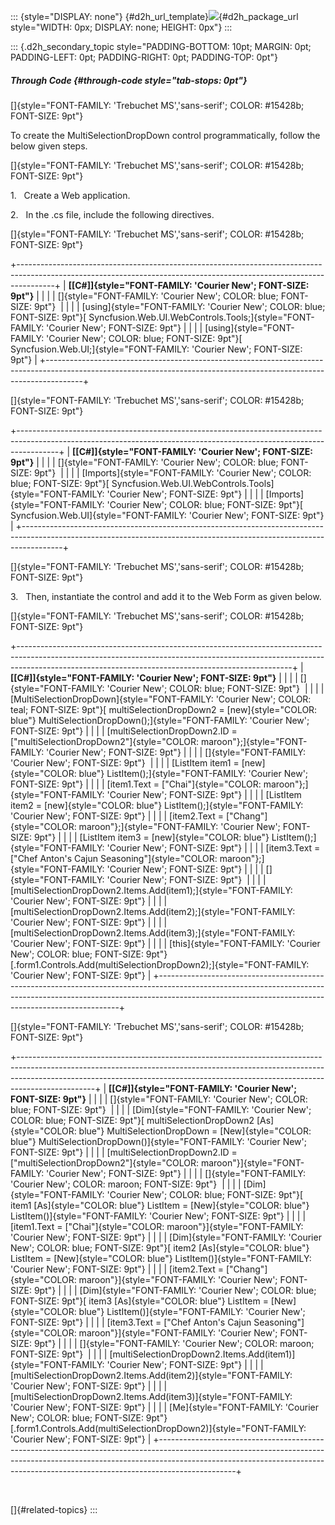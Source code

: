 ::: {style="DISPLAY: none"}
[](ms-xhelp:///?Id=d2h_url_template){#d2h_url_template}![](!package_url!){#d2h_package_url style="WIDTH: 0px; DISPLAY: none; HEIGHT: 0px"}
:::

::: {.d2h_secondary_topic style="PADDING-BOTTOM: 10pt; MARGIN: 0pt; PADDING-LEFT: 0pt; PADDING-RIGHT: 0pt; PADDING-TOP: 0pt"}
##### Through Code {#through-code style="tab-stops: 0pt"}

[]{style="FONT-FAMILY: 'Trebuchet MS','sans-serif'; COLOR: #15428b; FONT-SIZE: 9pt"} 

To create the MultiSelectionDropDown control programmatically, follow the below given steps.

[]{style="FONT-FAMILY: 'Trebuchet MS','sans-serif'; COLOR: #15428b; FONT-SIZE: 9pt"} 

1.   Create a Web application.

2.   In the .cs file, include the following directives.

[]{style="FONT-FAMILY: 'Trebuchet MS','sans-serif'; COLOR: #15428b; FONT-SIZE: 9pt"} 

+---------------------------------------------------------------------------------------------------------------------------------------------------------------------+
| **[\[C#\]]{style="FONT-FAMILY: 'Courier New'; FONT-SIZE: 9pt"}**                                                                                                    |
|                                                                                                                                                                     |
| []{style="FONT-FAMILY: 'Courier New'; COLOR: blue; FONT-SIZE: 9pt"}                                                                                                 |
|                                                                                                                                                                     |
| [using]{style="FONT-FAMILY: 'Courier New'; COLOR: blue; FONT-SIZE: 9pt"}[ Syncfusion.Web.UI.WebControls.Tools;]{style="FONT-FAMILY: 'Courier New'; FONT-SIZE: 9pt"} |
|                                                                                                                                                                     |
| [using]{style="FONT-FAMILY: 'Courier New'; COLOR: blue; FONT-SIZE: 9pt"}[ Syncfusion.Web.UI;]{style="FONT-FAMILY: 'Courier New'; FONT-SIZE: 9pt"}                   |
+---------------------------------------------------------------------------------------------------------------------------------------------------------------------+

[]{style="FONT-FAMILY: 'Trebuchet MS','sans-serif'; COLOR: #15428b; FONT-SIZE: 9pt"} 

+----------------------------------------------------------------------------------------------------------------------------------------------------------------------+
| **[\[C#\]]{style="FONT-FAMILY: 'Courier New'; FONT-SIZE: 9pt"}**                                                                                                     |
|                                                                                                                                                                      |
| []{style="FONT-FAMILY: 'Courier New'; COLOR: blue; FONT-SIZE: 9pt"}                                                                                                  |
|                                                                                                                                                                      |
| [Imports]{style="FONT-FAMILY: 'Courier New'; COLOR: blue; FONT-SIZE: 9pt"}[ Syncfusion.Web.UI.WebControls.Tools]{style="FONT-FAMILY: 'Courier New'; FONT-SIZE: 9pt"} |
|                                                                                                                                                                      |
| [Imports]{style="FONT-FAMILY: 'Courier New'; COLOR: blue; FONT-SIZE: 9pt"}[ Syncfusion.Web.UI]{style="FONT-FAMILY: 'Courier New'; FONT-SIZE: 9pt"}                   |
+----------------------------------------------------------------------------------------------------------------------------------------------------------------------+

[]{style="FONT-FAMILY: 'Trebuchet MS','sans-serif'; COLOR: #15428b; FONT-SIZE: 9pt"} 

3.   Then, instantiate the control and add it to the Web Form as given below.

[]{style="FONT-FAMILY: 'Trebuchet MS','sans-serif'; COLOR: #15428b; FONT-SIZE: 9pt"} 

+--------------------------------------------------------------------------------------------------------------------------------------------------------------------------------------------------------------------------------+
| **[\[C#\]]{style="FONT-FAMILY: 'Courier New'; FONT-SIZE: 9pt"}**                                                                                                                                                               |
|                                                                                                                                                                                                                                |
| []{style="FONT-FAMILY: 'Courier New'; COLOR: blue; FONT-SIZE: 9pt"}                                                                                                                                                            |
|                                                                                                                                                                                                                                |
| [MultiSelectionDropDown]{style="FONT-FAMILY: 'Courier New'; COLOR: teal; FONT-SIZE: 9pt"}[ multiSelectionDropDown2 = [new]{style="COLOR: blue"} MultiSelectionDropDown();]{style="FONT-FAMILY: 'Courier New'; FONT-SIZE: 9pt"} |
|                                                                                                                                                                                                                                |
| [multiSelectionDropDown2.ID = [\"multiSelectionDropDown2\"]{style="COLOR: maroon"};]{style="FONT-FAMILY: 'Courier New'; FONT-SIZE: 9pt"}                                                                                       |
|                                                                                                                                                                                                                                |
| []{style="FONT-FAMILY: 'Courier New'; FONT-SIZE: 9pt"}                                                                                                                                                                         |
|                                                                                                                                                                                                                                |
| [ListItem item1 = [new]{style="COLOR: blue"} ListItem();]{style="FONT-FAMILY: 'Courier New'; FONT-SIZE: 9pt"}                                                                                                                  |
|                                                                                                                                                                                                                                |
| [item1.Text = [\"Chai\"]{style="COLOR: maroon"};]{style="FONT-FAMILY: 'Courier New'; FONT-SIZE: 9pt"}                                                                                                                          |
|                                                                                                                                                                                                                                |
| [ListItem item2 = [new]{style="COLOR: blue"} ListItem();]{style="FONT-FAMILY: 'Courier New'; FONT-SIZE: 9pt"}                                                                                                                  |
|                                                                                                                                                                                                                                |
| [item2.Text = [\"Chang\"]{style="COLOR: maroon"};]{style="FONT-FAMILY: 'Courier New'; FONT-SIZE: 9pt"}                                                                                                                         |
|                                                                                                                                                                                                                                |
| [ListItem item3 = [new]{style="COLOR: blue"} ListItem();]{style="FONT-FAMILY: 'Courier New'; FONT-SIZE: 9pt"}                                                                                                                  |
|                                                                                                                                                                                                                                |
| [item3.Text = [\"Chef Anton\'s Cajun Seasoning\"]{style="COLOR: maroon"};]{style="FONT-FAMILY: 'Courier New'; FONT-SIZE: 9pt"}                                                                                                 |
|                                                                                                                                                                                                                                |
| []{style="FONT-FAMILY: 'Courier New'; FONT-SIZE: 9pt"}                                                                                                                                                                         |
|                                                                                                                                                                                                                                |
| [multiSelectionDropDown2.Items.Add(item1);]{style="FONT-FAMILY: 'Courier New'; FONT-SIZE: 9pt"}                                                                                                                                |
|                                                                                                                                                                                                                                |
| [multiSelectionDropDown2.Items.Add(item2);]{style="FONT-FAMILY: 'Courier New'; FONT-SIZE: 9pt"}                                                                                                                                |
|                                                                                                                                                                                                                                |
| [multiSelectionDropDown2.Items.Add(item3);]{style="FONT-FAMILY: 'Courier New'; FONT-SIZE: 9pt"}                                                                                                                                |
|                                                                                                                                                                                                                                |
| [this]{style="FONT-FAMILY: 'Courier New'; COLOR: blue; FONT-SIZE: 9pt"}[.form1.Controls.Add(multiSelectionDropDown2);]{style="FONT-FAMILY: 'Courier New'; FONT-SIZE: 9pt"}                                                     |
+--------------------------------------------------------------------------------------------------------------------------------------------------------------------------------------------------------------------------------+

[]{style="FONT-FAMILY: 'Trebuchet MS','sans-serif'; COLOR: #15428b; FONT-SIZE: 9pt"} 

+-------------------------------------------------------------------------------------------------------------------------------------------------------------------------------------------------------------------------------------------------------------+
| **[\[C#\]]{style="FONT-FAMILY: 'Courier New'; FONT-SIZE: 9pt"}**                                                                                                                                                                                            |
|                                                                                                                                                                                                                                                             |
| []{style="FONT-FAMILY: 'Courier New'; COLOR: blue; FONT-SIZE: 9pt"}                                                                                                                                                                                         |
|                                                                                                                                                                                                                                                             |
| [Dim]{style="FONT-FAMILY: 'Courier New'; COLOR: blue; FONT-SIZE: 9pt"}[ multiSelectionDropDown2 [As]{style="COLOR: blue"} MultiSelectionDropDown = [New]{style="COLOR: blue"} MultiSelectionDropDown()]{style="FONT-FAMILY: 'Courier New'; FONT-SIZE: 9pt"} |
|                                                                                                                                                                                                                                                             |
| [multiSelectionDropDown2.ID = [\"multiSelectionDropDown2\"]{style="COLOR: maroon"}]{style="FONT-FAMILY: 'Courier New'; FONT-SIZE: 9pt"}                                                                                                                     |
|                                                                                                                                                                                                                                                             |
| []{style="FONT-FAMILY: 'Courier New'; COLOR: maroon; FONT-SIZE: 9pt"}                                                                                                                                                                                       |
|                                                                                                                                                                                                                                                             |
| [Dim]{style="FONT-FAMILY: 'Courier New'; COLOR: blue; FONT-SIZE: 9pt"}[ item1 [As]{style="COLOR: blue"} ListItem = [New]{style="COLOR: blue"} ListItem()]{style="FONT-FAMILY: 'Courier New'; FONT-SIZE: 9pt"}                                               |
|                                                                                                                                                                                                                                                             |
| [item1.Text = [\"Chai\"]{style="COLOR: maroon"}]{style="FONT-FAMILY: 'Courier New'; FONT-SIZE: 9pt"}                                                                                                                                                        |
|                                                                                                                                                                                                                                                             |
| [Dim]{style="FONT-FAMILY: 'Courier New'; COLOR: blue; FONT-SIZE: 9pt"}[ item2 [As]{style="COLOR: blue"} ListItem = [New]{style="COLOR: blue"} ListItem()]{style="FONT-FAMILY: 'Courier New'; FONT-SIZE: 9pt"}                                               |
|                                                                                                                                                                                                                                                             |
| [item2.Text = [\"Chang\"]{style="COLOR: maroon"}]{style="FONT-FAMILY: 'Courier New'; FONT-SIZE: 9pt"}                                                                                                                                                       |
|                                                                                                                                                                                                                                                             |
| [Dim]{style="FONT-FAMILY: 'Courier New'; COLOR: blue; FONT-SIZE: 9pt"}[ item3 [As]{style="COLOR: blue"} ListItem = [New]{style="COLOR: blue"} ListItem()]{style="FONT-FAMILY: 'Courier New'; FONT-SIZE: 9pt"}                                               |
|                                                                                                                                                                                                                                                             |
| [item3.Text = [\"Chef Anton\'s Cajun Seasoning\"]{style="COLOR: maroon"}]{style="FONT-FAMILY: 'Courier New'; FONT-SIZE: 9pt"}                                                                                                                               |
|                                                                                                                                                                                                                                                             |
| []{style="FONT-FAMILY: 'Courier New'; COLOR: maroon; FONT-SIZE: 9pt"}                                                                                                                                                                                       |
|                                                                                                                                                                                                                                                             |
| [multiSelectionDropDown2.Items.Add(item1)]{style="FONT-FAMILY: 'Courier New'; FONT-SIZE: 9pt"}                                                                                                                                                              |
|                                                                                                                                                                                                                                                             |
| [multiSelectionDropDown2.Items.Add(item2)]{style="FONT-FAMILY: 'Courier New'; FONT-SIZE: 9pt"}                                                                                                                                                              |
|                                                                                                                                                                                                                                                             |
| [multiSelectionDropDown2.Items.Add(item3)]{style="FONT-FAMILY: 'Courier New'; FONT-SIZE: 9pt"}                                                                                                                                                              |
|                                                                                                                                                                                                                                                             |
| [Me]{style="FONT-FAMILY: 'Courier New'; COLOR: blue; FONT-SIZE: 9pt"}[.form1.Controls.Add(multiSelectionDropDown2)]{style="FONT-FAMILY: 'Courier New'; FONT-SIZE: 9pt"}                                                                                     |
+-------------------------------------------------------------------------------------------------------------------------------------------------------------------------------------------------------------------------------------------------------------+

 

[]{#related-topics}
:::
